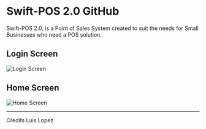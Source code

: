 # Swift-POS 2.0 GitHub

Swift-POS 2.0, is a Point of Sales System created to suit the needs for Small Businesses who need a POS solution. 

## Login Screen
![Login Screen](Login_Screen.jpg)

## Home Screen
![Home Screen](Home_Screen.jpg)

---

Credits Luis Lopez